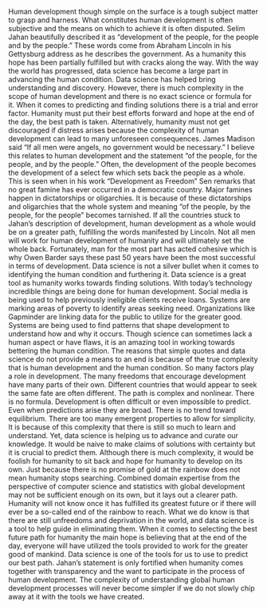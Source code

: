   Human development though simple on the surface is a tough subject matter to grasp and harness. What constitutes human development is often subjective and the means on which to achieve it is often disputed. Selim Jahan beautifully described it as “development of the people, for the people and by the people.” These words come from Abraham Lincoln in his Gettysburg address as he describes the government. As a humanity this hope has been partially fulfilled but with cracks along the way. With the way the world has progressed, data science has become a large part in advancing the human condition. Data science has helped bring understanding and discovery. However, there is much complexity in the scope of human development and there is no exact science or formula for it. When it comes to predicting and finding solutions there is a trial and error factor.  Humanity must put their best efforts forward and hope at the end of the day, the best path is taken. Alternatively, humanity must not get discouraged if distress arises because the complexity of human development can lead to many unforeseen consequences. 
	James Madison said “If all men were angels, no government would be necessary.” I believe this relates to human development and the statement “of the people, for the people, and by the people.” Often, the development of the people becomes the development of a select few which sets back the people as a whole. This is seen when in his work “Development as Freedom” Sen remarks that no great famine has ever occurred in a democratic country. Major famines happen in dictatorships or oligarchies. It is because of these dictatorships and oligarchies that the whole system and meaning “of the people, by the people, for the people” becomes tarnished. If all the countries stuck to Jahan’s description of development, human development as a whole would be on a greater path, fulfilling the words manifested by Lincoln. Not all men will work for human development of humanity and will ultimately set the whole back. Fortunately, man for the most part has acted cohesive which is why Owen Barder says these past 50 years have been the most successful in terms of development.
	Data science is not a silver bullet when it comes to identifying the human condition and furthering it. Data science is a great tool as humanity works towards finding solutions. With today’s technology incredible things are being done for human development. Social media is being used to help previously ineligible clients receive loans. Systems are marking areas of poverty to identify areas seeking need. Organizations like Gapminder are linking data for the public to utilize for the greater good. Systems are being used to find patterns that shape development to understand how and why it occurs. Though science can sometimes lack a human aspect or have flaws, it is an amazing tool in working towards bettering the human condition. 
	The reasons that simple quotes and data science do not provide a means to an end is because of the true complexity that is human development and the human condition. So many factors play a role in development. The many freedoms that encourage development have many parts of their own. Different countries that would appear to seek the same fate are often different. The path is complex and nonlinear. There is no formula. Development is often difficult or even impossible to predict. Even when predictions arise they are broad. There is no trend toward equilibrium. There are too many emergent properties to allow for simplicity. It is because of this complexity that there is still so much to learn and understand. Yet, data science is helping us to advance and curate our knowledge.
	It would be naive to make claims of solutions with certainty but it is crucial to predict them. Although there is much complexity, it would be foolish for humanity to sit back and hope for humanity to develop on its own. Just because there is no promise of gold at the rainbow does not mean humanity stops searching. Combined domain expertise from the perspective of computer science and statistics with global development may not be sufficient enough on its own, but it lays out a clearer path. Humanity will not know once it has fulfilled its greatest future or if there will ever be a so-called end of the rainbow to reach. What we do know is that there are still unfreedoms and deprivation in the world, and data science is a tool to help guide in eliminating them. 
	When it comes to selecting the best future path for humanity the main hope is believing that at the end of the day, everyone will have utilized the tools provided to work for the greater good of mankind. Data science is one of the tools for us to use to predict our best path. Jahan’s statement is only fortified when humanity comes together with transparency and the want to participate in the process of human development. The complexity of understanding global human development processes will never become simpler if we do not slowly chip away at it with the tools we have created. 
